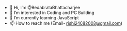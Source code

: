 - 👋 Hi, I’m @BedabrataBhattacharjee
- 👀 I’m interested in Coding and PC Building
- 🌱 I’m currently learning JavaScript
- 📫 How to reach me (Email- rishi24082008@gmail.com)

<!---
BedabrataBhattacharjee/BedabrataBhattacharjee is a ✨ special ✨ repository because its `README.md` (this file) appears on your GitHub profile.
You can click the Preview link to take a look at your changes.
--->
